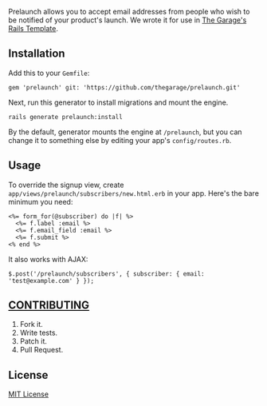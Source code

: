 Prelaunch allows you to accept email addresses from people who wish to be
notified of your product's launch. We wrote it for use in [The Garage's Rails
Template][1].

## Installation ##

Add this to your `Gemfile`:

    gem 'prelaunch' git: 'https://github.com/thegarage/prelaunch.git'

Next, run this generator to install migrations and mount the engine.

    rails generate prelaunch:install

By the default, generator mounts the engine at `/prelaunch`, but you can
change it to something else by editing your app's `config/routes.rb`.

## Usage ##

To override the signup view, create `app/views/prelaunch/subscribers/new.html.erb` in your app. Here's the bare minimum you need:

    <%= form_for(@subscriber) do |f| %>
      <%= f.label :email %>
      <%= f.email_field :email %>
      <%= f.submit %>
    <% end %>

It also works with AJAX:

    $.post('/prelaunch/subscribers', { subscriber: { email: 'test@example.com' } });

## [CONTRIBUTING][2] ##

   1. Fork it.
   2. Write tests.
   3. Patch it.
   4. Pull Request.

## License ##

[MIT License][3]

[1]: https://github.com/thegarage/thegarage-template
[2]: CONTRIBUTING.md
[3]: LICENSE.txt
